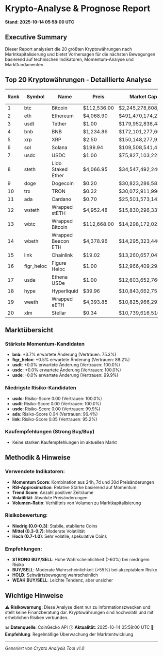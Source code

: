 # Krypto-Analyse & Prognose Report
**Stand: 2025-10-14 05:58:00 UTC**

## Executive Summary

Dieser Report analysiert die 20 größten Kryptowährungen nach Marktkapitalisierung und bietet Vorhersagen für die nächsten Bewegungen basierend auf technischen Indikatoren, Momentum-Analyse und Marktfundamenten.

## Top 20 Kryptowährungen - Detaillierte Analyse

|   Rank | Symbol     | Name               | Preis       | Market Cap         | Wahrscheinlichkeit ↑   | Wahrscheinlichkeit ↓   | Seitwärts   | Erwartete Änderung   | Empfehlung   | Vertrauen   |
|--------|------------|--------------------|-------------|--------------------|------------------------|------------------------|-------------|----------------------|--------------|-------------|
|      1 | btc        | Bitcoin            | $112,536.00 | $2,245,278,608,148 | 35.7%                  | 42.9%                  | 21.4%       | -2.2%                | WEAK SELL    | 90.7%       |
|      2 | eth        | Ethereum           | $4,068.90   | $491,470,174,275   | 26.7%                  | 53.3%                  | 20.0%       | -4.2%                | WEAK SELL    | 92.3%       |
|      3 | usdt       | Tether             | $1.00       | $179,952,836,487   | 43.3%                  | 36.7%                  | 20.0%       | +0.0%                | WEAK BUY     | 100.0%      |
|      4 | bnb        | BNB                | $1,234.86   | $172,101,277,660   | 46.7%                  | 33.3%                  | 20.0%       | +3.7%                | WEAK BUY     | 75.3%       |
|      5 | xrp        | XRP                | $2.50       | $150,148,277,916   | 26.7%                  | 53.3%                  | 20.0%       | -5.7%                | WEAK SELL    | 91.4%       |
|      6 | sol        | Solana             | $199.94     | $109,508,541,410   | 28.1%                  | 53.1%                  | 18.7%       | -4.5%                | WEAK SELL    | 84.8%       |
|      7 | usdc       | USDC               | $1.00       | $75,827,103,222    | 43.3%                  | 36.7%                  | 20.0%       | +0.0%                | WEAK BUY     | 100.0%      |
|      8 | steth      | Lido Staked Ether  | $4,066.95   | $34,547,492,240    | 26.7%                  | 53.3%                  | 20.0%       | -4.2%                | WEAK SELL    | 92.0%       |
|      9 | doge       | Dogecoin           | $0.20       | $30,823,286,583    | 28.1%                  | 53.1%                  | 18.7%       | -8.4%                | WEAK SELL    | 89.5%       |
|     10 | trx        | TRON               | $0.32       | $30,072,911,996    | 26.7%                  | 53.3%                  | 20.0%       | -3.0%                | WEAK SELL    | 92.0%       |
|     11 | ada        | Cardano            | $0.70       | $25,501,573,143    | 26.7%                  | 53.3%                  | 20.0%       | -6.8%                | WEAK SELL    | 96.4%       |
|     12 | wsteth     | Wrapped stETH      | $4,952.48   | $15,830,296,337    | 26.7%                  | 53.3%                  | 20.0%       | -4.1%                | WEAK SELL    | 92.7%       |
|     13 | wbtc       | Wrapped Bitcoin    | $112,668.00 | $14,298,172,022    | 35.7%                  | 42.9%                  | 21.4%       | -2.2%                | WEAK SELL    | 90.9%       |
|     14 | wbeth      | Wrapped Beacon ETH | $4,378.96   | $14,295,323,446    | 26.7%                  | 53.3%                  | 20.0%       | -4.2%                | WEAK SELL    | 94.2%       |
|     15 | link       | Chainlink          | $19.02      | $13,260,657,047    | 28.1%                  | 53.1%                  | 18.7%       | -6.5%                | WEAK SELL    | 95.2%       |
|     16 | figr_heloc | Figure Heloc       | $1.00       | $12,966,409,292    | 42.9%                  | 35.7%                  | 21.4%       | +0.5%                | WEAK BUY     | 88.2%       |
|     17 | usde       | Ethena USDe        | $1.00       | $12,603,652,766    | 35.7%                  | 42.9%                  | 21.4%       | -0.0%                | WEAK SELL    | 99.9%       |
|     18 | hype       | Hyperliquid        | $39.96      | $10,843,662,751    | 26.7%                  | 53.3%                  | 20.0%       | -5.2%                | WEAK SELL    | 78.5%       |
|     19 | weeth      | Wrapped eETH       | $4,393.85   | $10,825,966,293    | 26.7%                  | 53.3%                  | 20.0%       | -4.2%                | WEAK SELL    | 92.8%       |
|     20 | xlm        | Stellar            | $0.34       | $10,739,616,516    | 26.7%                  | 53.3%                  | 20.0%       | -5.2%                | WEAK SELL    | 93.3%       |

## Marktübersicht

### Stärkste Momentum-Kandidaten
- **bnb**: +3.7% erwartete Änderung (Vertrauen: 75.3%)
- **figr_heloc**: +0.5% erwartete Änderung (Vertrauen: 88.2%)
- **usdt**: +0.0% erwartete Änderung (Vertrauen: 100.0%)
- **usdc**: +0.0% erwartete Änderung (Vertrauen: 100.0%)
- **usde**: -0.0% erwartete Änderung (Vertrauen: 99.9%)


### Niedrigste Risiko-Kandidaten
- **usdc**: Risiko-Score 0.00 (Vertrauen: 100.0%)
- **usdt**: Risiko-Score 0.00 (Vertrauen: 100.0%)
- **usde**: Risiko-Score 0.00 (Vertrauen: 99.9%)
- **ada**: Risiko-Score 0.04 (Vertrauen: 96.4%)
- **link**: Risiko-Score 0.05 (Vertrauen: 95.2%)


### Kaufempfehlungen (Strong Buy/Buy)
- Keine starken Kaufempfehlungen im aktuellen Markt


## Methodik & Hinweise

### Verwendete Indikatoren:
- **Momentum Score**: Kombination aus 24h, 7d und 30d Preisänderungen
- **RSI-Approximation**: Relative Stärke basierend auf Momentum
- **Trend Score**: Anzahl positiver Zeiträume
- **Volatilität**: Absolute Preisänderungen
- **Volumen-Ratio**: Verhältnis von Volumen zu Marktkapitalisierung

### Risikobewertung:
- **Niedrig (0.0-0.3)**: Stabile, etablierte Coins
- **Mittel (0.3-0.7)**: Moderate Volatilität
- **Hoch (0.7-1.0)**: Sehr volatile, spekulative Coins

### Empfehlungen:
- **STRONG BUY/SELL**: Hohe Wahrscheinlichkeit (>60%) bei niedrigem Risiko
- **BUY/SELL**: Moderate Wahrscheinlichkeit (>55%) bei akzeptablem Risiko
- **HOLD**: Seitwärtsbewegung wahrscheinlich
- **WEAK BUY/SELL**: Leichte Tendenz, aber unsicher

## Wichtige Hinweise

⚠️ **Risikowarnung**: Diese Analyse dient nur zu Informationszwecken und stellt keine Finanzberatung dar. Kryptowährungen sind hochvolatil und mit erheblichen Risiken verbunden.

📊 **Datenquelle**: CoinGecko API
🕒 **Aktualität**: 2025-10-14 05:58:00 UTC
🔄 **Empfehlung**: Regelmäßige Überwachung der Marktentwicklung

---
*Generiert von Crypto Analysis Tool v1.0*
